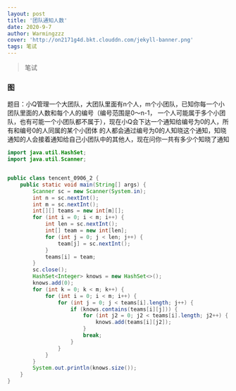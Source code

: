 ```yaml
---
layout: post
title: '团队通知人数'
date: 2020-9-7
author: Warmingzzz
cover: 'http://on2171g4d.bkt.clouddn.com/jekyll-banner.png'
tags: 笔试
---
```


>笔试

### 图


题目：小Q管理一个大团队，大团队里面有n个人，m个小团队，已知你每一个小团队里面的人数和每个人的编号（编号范围是0～n-1，
一个人可能属于多个小团队，也有可能一个小团队都不属于），现在小Q会下达一个通知给编号为0的人，所有和编号0的人同属的某个小团体
的人都会通过编号为0的人知晓这个通知，知晓通知的人会接着通知给自己小团队中的其他人，现在问你一共有多少个知晓了通知


```java
import java.util.HashSet;
import java.util.Scanner;


public class tencent_0906_2 {
    public static void main(String[] args) {
        Scanner sc = new Scanner(System.in);
        int n = sc.nextInt();
        int m = sc.nextInt();
        int[][] teams = new int[m][];
        for (int i = 0; i < m; i++) {
            int len = sc.nextInt();
            int[] team = new int[len];
            for (int j = 0; j < len; j++) {
                team[j] = sc.nextInt();
            }
            teams[i] = team;
        }
        sc.close();
        HashSet<Integer> knows = new HashSet<>();
        knows.add(0);
        for (int k = 0; k < m; k++) {
            for (int i = 0; i < m; i++) {
                for (int j = 0; j < teams[i].length; j++) {
                    if (knows.contains(teams[i][j])) {
                        for (int j2 = 0; j2 < teams[i].length; j2++) {
                            knows.add(teams[i][j2]);
                        }
                        break;
                    }
                }
            }
        }
        System.out.println(knows.size());
    }
}
```
